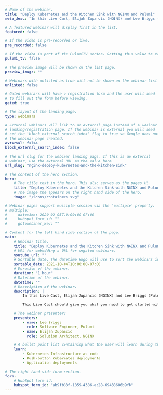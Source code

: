 ```yaml
---
# Name of the webinar.
title: "Deploy Kubernetes and the Kitchen Sink with NGINX and Pulumi"
meta_desc: "In this Live Cast, Elijah Zupancic (NGINX) and Lee Briggs (Pulumi) will introduce a push-button Kubernetes deployment on AWS EKS using Pulumi."

# A featured webinar will display first in the list.
featured: false

# If the video is pre-recorded or live.
pre_recorded: false

# If the video is part of the PulumiTV series. Setting this value to true will list the video in the "PulumiTV" section.
pulumi_tv: false

# The preview image will be shown on the list page.
preview_image: ""

# Webinars with unlisted as true will not be shown on the webinar list
unlisted: false

# Gated webinars will have a registration form and the user will need
# to fill out the form before viewing.
gated: true

# The layout of the landing page.
type: webinars

# External webinars will link to an external page instead of a webinar
# landing/registration page. If the webinar is external you will need
# set the 'block_external_search_index' flag to true so Google does not index
# the webinar page created.
external: false
block_external_search_index: false

# The url slug for the webinar landing page. If this is an external
# webinar, use the external URL as the value here.
url_slug: "nginx-deploy-kubernetes-and-the-kitchen-sink"

# The content of the hero section.
hero:
    # The title text in the hero. This also serves as the pages H1.
    title: "Deploy Kubernetes and the Kitchen Sink with NGINX and Pulumi"
    # The image the appears on the right hand side of the hero.
    image: "/icons/containers.svg"

# Webinar pages support multiple session via the 'multiple' property.
# multiple:
#   - datetime: 2020-02-05T10:00:00-07:00
#     hubspot_form_id: ""
#     gotowebinar_key: ""

# Content for the left hand side section of the page.
main:
    # Webinar title.
    title: "Deploy Kubernetes and the Kitchen Sink with NGINX and Pulumi"
    # URL for embedding a URL for ungated webinars.
    youtube_url: ""
    # Sortable date. The datetime Hugo will use to sort the webinars in date order.
    sortable_date: 2021-10-04T10:00:00-07:00
    # Duration of the webinar.
    duration: "1 hour"
    # Datetime of the webinar.
    datetime: ""
    # Description of the webinar.
    description: |
        In this Live Cast, Elijah Zupancic (NGINX) and Lee Briggs (Pulumi) will introduce a push-button Kubernetes deployment on AWS EKS using Pulumi for infrastructure definition. We will delve into some advanced topics such as chaining multiple Pulumi projects together, creating Kubernetes infrastructure as code, building / deploying NGINX Kubernetes Ingress Controller, and application deployments. All topics covered will have corresponding open-source examples that can be borrowed from freely.

        This Live Cast should give you what you need to get started with a production ready Kubernetes cluster with NGINX and Pulumi.

    # The webinar presenters
    presenters:
        - name: Lee Briggs
          role: Software Engineer, Pulumi
        - name: Elijah Zupancic
          role: Solution Architect, NGINX

    # A bullet point list containing what the user will learn during the webinar.
    learn:
        - Kubernetes Infrastructure as code
        - Push-button Kubernetes deployments
        - Application deployments

# The right hand side form section.
form:
    # HubSpot form id.
    hubspot_form_id: "ab9fb33f-1859-4386-ac28-69438606b9fb"
---
```

